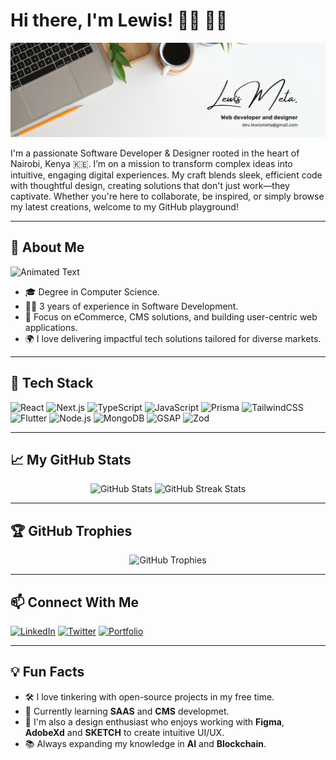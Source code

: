 # Hi there, I'm Lewis! 👋🏾 👨‍💻
![Profile Banner](https://github.com/lewmeta/lewmeta/blob/main/banner.png)

I'm a passionate Software Developer & Designer rooted in the heart of Nairobi, Kenya 🇰🇪. I’m on a mission to transform complex ideas into intuitive, engaging digital experiences. My craft blends sleek, efficient code with thoughtful design, creating solutions that don't just work—they captivate. Whether you're here to collaborate, be inspired, or simply browse my latest creations, welcome to my GitHub playground!       
  
---

## 🌟 **About Me**

![Animated Text](https://readme-typing-svg.herokuapp.com?font=Fira+Code&size=22&pause=1000&color=00F781&center=true&vCenter=true&width=500&lines=Web+Developer+%7C+Designer+%7C+Tech+Enthusiast;Building+Engaging+Digital+Experiences;Delivering+Scalable+Solutions+with+Code)

- 🎓 Degree in Computer Science.
- 👨‍💻 3 years of experience in Software Development.
- 🚀 Focus on eCommerce, CMS solutions, and building user-centric web applications.
- 🌍 I love delivering impactful tech solutions tailored for diverse markets.

---

## 🔧 **Tech Stack**

![React](https://img.shields.io/badge/-React-61DAFB?style=flat&logo=react&logoColor=white)
![Next.js](https://img.shields.io/badge/-Next.js-000000?style=flat&logo=nextdotjs&logoColor=white)
![TypeScript](https://img.shields.io/badge/-TypeScript-3178C6?style=flat&logo=typescript&logoColor=white)
![JavaScript](https://img.shields.io/badge/-JavaScript-F7DF1E?style=flat&logo=javascript&logoColor=white)
![Prisma](https://img.shields.io/badge/-Prisma-2D3748?style=flat&logo=prisma&logoColor=white)
![TailwindCSS](https://img.shields.io/badge/-TailwindCSS-38B2AC?style=flat&logo=tailwindcss&logoColor=white)
![Flutter](https://img.shields.io/badge/-Flutter-02569B?style=flat&logo=flutter&logoColor=white)
![Node.js](https://img.shields.io/badge/-Node.js-339933?style=flat&logo=nodedotjs&logoColor=white)
![MongoDB](https://img.shields.io/badge/-MongoDB-47A248?style=flat&logo=mongodb&logoColor=white)
![GSAP](https://img.shields.io/badge/-GSAP-88CE02?style=flat&logo=greensock&logoColor=white)
![Zod](https://img.shields.io/badge/-Zod-ffffff?style=flat&logoColor=black)

---

## 📈 **My GitHub Stats**

<p align="center">
  <img src="https://github-readme-stats.vercel.app/api?username=lewmeta&show_icons=true&theme=radical" alt="GitHub Stats" width="400"/>
  <img src="https://github-readme-streak-stats.herokuapp.com/?user=lewmeta&theme=radical" alt="GitHub Streak Stats" width="400"/>
</p>


---

## 🏆 **GitHub Trophies**

<p align="center">
  <img src="https://github-profile-trophy.vercel.app/?username=lewmeta&theme=darkhub&no-frame=true&row=1&column=7" alt="GitHub Trophies"/>
</p>


---

## 📫 **Connect With Me**

[![LinkedIn](https://img.shields.io/badge/-LinkedIn-0077B5?style=flat&logo=linkedin&logoColor=white)](https://www.linkedin.com/in/lewismeta)
[![Twitter](https://img.shields.io/badge/-Twitter-1DA1F2?style=flat&logo=twitter&logoColor=white)](https://twitter.com/)
[![Portfolio](https://img.shields.io/badge/-Portfolio-000000?style=flat&logo=react&logoColor=white)](https://lewismeta.vercel.app)

---

## 💡 **Fun Facts**

- 🛠 I love tinkering with open-source projects in my free time.
- 🌱 Currently learning **SAAS** and **CMS** developmet.
- 🎨 I'm also a design enthusiast who enjoys working with **Figma**, **AdobeXd** and **SKETCH** to create intuitive UI/UX.
- 📚 Always expanding my knowledge in **AI** and **Blockchain**.
